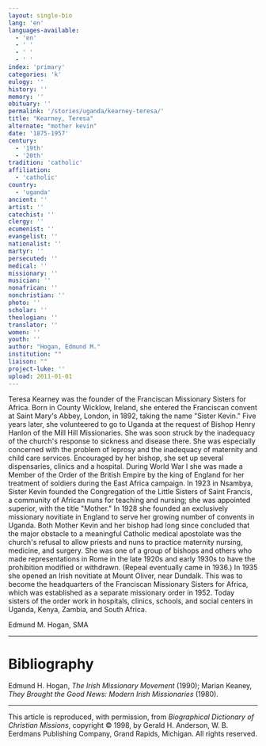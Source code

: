 ```yaml
---
layout: single-bio
lang: 'en'
languages-available:
  - 'en'
  - ' '
  - ' '
  - ' '
index: 'primary'
categories: 'k'
eulogy: ''
history: ''
memory: ''
obituary: ''
permalink: '/stories/uganda/kearney-teresa/'
title: "Kearney, Teresa"
alternate: "mother kevin"
date: '1875-1957'
century:
  - '19th'
  - '20th'
tradition: 'catholic'
affiliation:
  - 'catholic'
country:
  - 'uganda'
ancient: ''
artist: ''
catechist: ''
clergy: ''
ecumenist: ''
evangelist: ''
nationalist: ''
martyr: ''
persecuted: ''
medical: ''
missionary: ''
musician: ''
nonafrican: ''
nonchristian: ''
photo: ''
scholar: ''
theologian: ''
translator: ''
women: ''
youth: ''
author: "Hogan, Edmund M."
institution: ""
liaison: ""
project-luke: ''
upload: 2011-01-01
---
```




Teresa Kearney was the founder of the Franciscan Missionary Sisters for Africa. Born in County Wicklow, Ireland, she entered the Franciscan convent at Saint Mary's Abbey, London, in 1892, taking the name "Sister Kevin." Five years later, she volunteered to go to Uganda at the request of Bishop Henry Hanlon of the Mill Hill Missionaries. She was soon struck by the inadequacy of the church's response to sickness and disease there. She was especially concerned with the problem of leprosy and the inadequacy of maternity and child care services. Encouraged by her bishop, she set up several dispensaries, clinics and a hospital. During World War I she was made a Member of the Order of the British Empire by the king of England for her treatment of soldiers during the East Africa campaign. In 1923 in Nsambya, Sister Kevin founded the Congregation of the Little Sisters of Saint Francis, a community of African nuns for teaching and nursing; she was appointed superior, with the title "Mother." In 1928 she founded an exclusively missionary novitiate in England to serve her growing number of convents in Uganda. Both Mother Kevin and her bishop had long since concluded that the major obstacle to a meaningful Catholic medical apostolate was the church's refusal to allow priests and nuns to practice maternity nursing, medicine, and surgery. She was one of a group of bishops and others who made representations in Rome in the late 1920s and early 1930s to have the prohibition modified or withdrawn. (Repeal eventually came in 1936.) In 1935 she opened an Irish novitiate at Mount Oliver, near Dundalk. This was to become the headquarters of the Franciscan Missionary Sisters for Africa, which was established as a separate missionary order in 1952. Today sisters of the order work in hospitals, clinics, schools, and social centers in Uganda, Kenya, Zambia, and South Africa.

Edmund M. Hogan, SMA

---

# Bibliography

Edmund H. Hogan, *The Irish Missionary Movement* (1990); Marian Keaney, *They Brought the Good News: Modern Irish Missionaries* (1980).

---

This article is reproduced, with permission, from *Biographical Dictionary of Christian Missions*, copyright © 1998, by Gerald H. Anderson, W. B. Eerdmans Publishing Company, Grand Rapids, Michigan. All rights reserved.